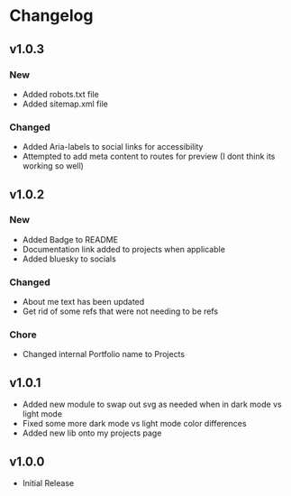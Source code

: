 # Changelog

## v1.0.3

### New

- Added robots.txt file
- Added sitemap.xml file

### Changed

- Added Aria-labels to social links for accessibility
- Attempted to add meta content to routes for preview (I dont think its working so well)

## v1.0.2

### New

- Added Badge to README
- Documentation link added to projects when applicable
- Added bluesky to socials

### Changed

- About me text has been updated
- Get rid of some refs that were not needing to be refs

### Chore

- Changed internal Portfolio name to Projects

## v1.0.1

- Added new module to swap out svg as needed when in dark mode vs light mode
- Fixed some more dark mode vs light mode color differences
- Added new lib onto my projects page

## v1.0.0

- Initial Release
